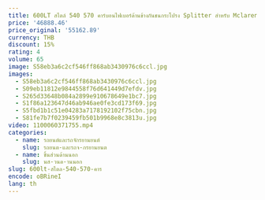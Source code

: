 ```yaml
---
title: 600LT สไตล์ 540 570 คาร์บอนไฟเบอร์ด้านข้างกันชนกระโปรง Splitter สําหรับ Mclaren 540c 570s 2015 +
price: '46888.46'
price_original: '55162.89'
currency: THB
discount: 15%
rating: 4
volume: 65
image: S58eb3a6c2cf546ff868ab3430976c6ccl.jpg
images:
  - S58eb3a6c2cf546ff868ab3430976c6ccl.jpg
  - S09eb11812e9844558f76d641449d7efdv.jpg
  - S265d33648b084a2899e910678649e1bc7.jpg
  - S1f86a123647d46ab946ae0fe3cd173f69.jpg
  - S5fbd1b1c51e04283a7178192102f75cbn.jpg
  - S81fe7b7f0239459fb501b9968e8c3813u.jpg
video: 1100060371755.mp4
categories:
  - name: รถยนต์และรถจักรยานยนต์
    slug: รถยนต-และรถจ-กรยานยนต
  - name: ชิ้นส่วนด้านนอก
    slug: นส-วนด-านนอก
slug: 600lt-สไตล-540-570-คาร
encode: oBRineI
lang: th
---
```

  